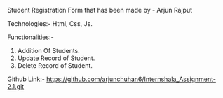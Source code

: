 Student Registration Form that has been made by - Arjun Rajput

Technologies:- Html, Css, Js.

Functionalities:- 
1. Addition Of Students.
2. Update Record of Student.
3. Delete Record of Student.

Github Link:- 
https://github.com/arjunchuhan6/Internshala_Assignment-2.1.git
